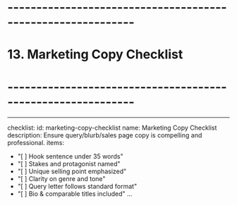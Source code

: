 <!-- Powered by BMAD™ Core -->

# ------------------------------------------------------------

# 13. Marketing Copy Checklist

# ------------------------------------------------------------

---

checklist:
id: marketing-copy-checklist
name: Marketing Copy Checklist
description: Ensure query/blurb/sales page copy is compelling and professional.
items:

- "[ ] Hook sentence under 35 words"
- "[ ] Stakes and protagonist named"
- "[ ] Unique selling point emphasized"
- "[ ] Clarity on genre and tone"
- "[ ] Query letter follows standard format"
- "[ ] Bio & comparable titles included"
  ...

